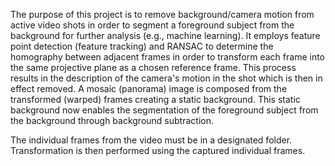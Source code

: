 The purpose of this project is to remove background/camera motion from active video shots in order to segment a foreground subject from the background for further analysis (e.g., machine learning). It employs feature point detection (feature tracking) and RANSAC to determine the homography between adjacent frames in order to transform each frame into the same projective plane as a chosen reference frame. This process results in the description of the camera's motion in the shot which is then in effect removed. A mosaic (panorama) image is composed from the transformed (warped) frames creating a static background. This static background now enables the segmentation of the foreground subject from the background through background subtraction. 

The individual frames from the video must be in a designated folder.  Transformation is then performed using the captured individual frames.
